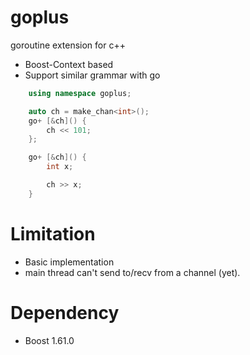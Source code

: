 # goplus
goroutine extension for c++

 - Boost-Context based
 - Support similar grammar with go

```cpp
	using namespace goplus;

    auto ch = make_chan<int>();
    go+ [&ch]() {
        ch << 101;
    };

    go+ [&ch]() {
        int x;

        ch >> x;
	}
```

# Limitation

 - Basic implementation
 - main thread can't send to/recv from a channel (yet).

# Dependency

 - Boost 1.61.0
